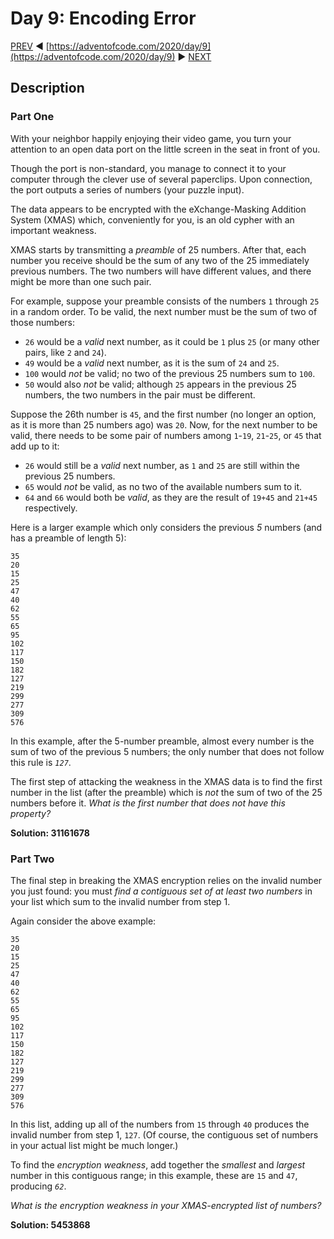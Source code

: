 # Day 9: Encoding Error

[PREV](/questions/2020/08.md) ◀ [https://adventofcode.com/2020/day/9](https://adventofcode.com/2020/day/9) ▶ [NEXT](/questions/2020/10.md)

## Description

### Part One

With your neighbor happily enjoying their video game, you turn your attention to an open data port on the little screen in the seat in front of you.

Though the port is non-standard, you manage to connect it to your computer through the clever use of several paperclips. Upon connection, the port outputs a series of numbers (your puzzle input).

The data appears to be encrypted with the eXchange-Masking Addition System (<span title="No relation.">XMAS</span>) which, conveniently for you, is an old cypher with an important weakness.

XMAS starts by transmitting a _preamble_ of 25 numbers. After that, each number you receive should be the sum of any two of the 25 immediately previous numbers. The two numbers will have different values, and there might be more than one such pair.

For example, suppose your preamble consists of the numbers `1` through `25` in a random order. To be valid, the next number must be the sum of two of those numbers:

*   `26` would be a _valid_ next number, as it could be `1` plus `25` (or many other pairs, like `2` and `24`).
*   `49` would be a _valid_ next number, as it is the sum of `24` and `25`.
*   `100` would _not_ be valid; no two of the previous 25 numbers sum to `100`.
*   `50` would also _not_ be valid; although `25` appears in the previous 25 numbers, the two numbers in the pair must be different.

Suppose the 26th number is `45`, and the first number (no longer an option, as it is more than 25 numbers ago) was `20`. Now, for the next number to be valid, there needs to be some pair of numbers among `1`\-`19`, `21`\-`25`, or `45` that add up to it:

*   `26` would still be a _valid_ next number, as `1` and `25` are still within the previous 25 numbers.
*   `65` would _not_ be valid, as no two of the available numbers sum to it.
*   `64` and `66` would both be _valid_, as they are the result of `19+45` and `21+45` respectively.

Here is a larger example which only considers the previous _5_ numbers (and has a preamble of length 5):

    35
    20
    15
    25
    47
    40
    62
    55
    65
    95
    102
    117
    150
    182
    127
    219
    299
    277
    309
    576
    

In this example, after the 5-number preamble, almost every number is the sum of two of the previous 5 numbers; the only number that does not follow this rule is _`127`_.

The first step of attacking the weakness in the XMAS data is to find the first number in the list (after the preamble) which is _not_ the sum of two of the 25 numbers before it. _What is the first number that does not have this property?_

__Solution: 31161678__

### Part Two

The final step in breaking the XMAS encryption relies on the invalid number you just found: you must _find a contiguous set of at least two numbers_ in your list which sum to the invalid number from step 1.

Again consider the above example:

    35
    20
    15
    25
    47
    40
    62
    55
    65
    95
    102
    117
    150
    182
    127
    219
    299
    277
    309
    576
    

In this list, adding up all of the numbers from `15` through `40` produces the invalid number from step 1, `127`. (Of course, the contiguous set of numbers in your actual list might be much longer.)

To find the _encryption weakness_, add together the _smallest_ and _largest_ number in this contiguous range; in this example, these are `15` and `47`, producing _`62`_.

_What is the encryption weakness in your XMAS-encrypted list of numbers?_

__Solution: 5453868__